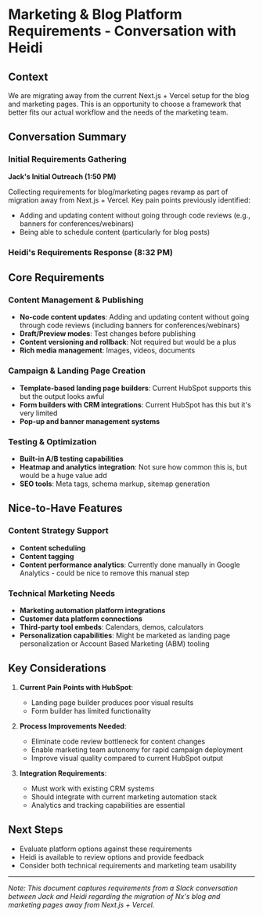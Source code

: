 # Marketing & Blog Platform Requirements - Conversation with Heidi

## Context

We are migrating away from the current Next.js + Vercel setup for the blog and marketing pages. This is an opportunity to choose a framework that better fits our actual workflow and the needs of the marketing team.

## Conversation Summary

### Initial Requirements Gathering

**Jack's Initial Outreach (1:50 PM)**

Collecting requirements for blog/marketing pages revamp as part of migration away from Next.js + Vercel. Key pain points previously identified:
- Adding and updating content without going through code reviews (e.g., banners for conferences/webinars)
- Being able to schedule content (particularly for blog posts)

### Heidi's Requirements Response (8:32 PM)

## Core Requirements

### Content Management & Publishing
- **No-code content updates**: Adding and updating content without going through code reviews (including banners for conferences/webinars)
- **Draft/Preview modes**: Test changes before publishing
- **Content versioning and rollback**: Not required but would be a plus
- **Rich media management**: Images, videos, documents

### Campaign & Landing Page Creation
- **Template-based landing page builders**: Current HubSpot supports this but the output looks awful
- **Form builders with CRM integrations**: Current HubSpot has this but it's very limited
- **Pop-up and banner management systems**

### Testing & Optimization
- **Built-in A/B testing capabilities**
- **Heatmap and analytics integration**: Not sure how common this is, but would be a huge value add
- **SEO tools**: Meta tags, schema markup, sitemap generation

## Nice-to-Have Features

### Content Strategy Support
- **Content scheduling**
- **Content tagging**
- **Content performance analytics**: Currently done manually in Google Analytics - could be nice to remove this manual step

### Technical Marketing Needs
- **Marketing automation platform integrations**
- **Customer data platform connections**
- **Third-party tool embeds**: Calendars, demos, calculators
- **Personalization capabilities**: Might be marketed as landing page personalization or Account Based Marketing (ABM) tooling

## Key Considerations

1. **Current Pain Points with HubSpot**:
   - Landing page builder produces poor visual results
   - Form builder has limited functionality

2. **Process Improvements Needed**:
   - Eliminate code review bottleneck for content changes
   - Enable marketing team autonomy for rapid campaign deployment
   - Improve visual quality compared to current HubSpot output

3. **Integration Requirements**:
   - Must work with existing CRM systems
   - Should integrate with current marketing automation stack
   - Analytics and tracking capabilities are essential

## Next Steps

- Evaluate platform options against these requirements
- Heidi is available to review options and provide feedback
- Consider both technical requirements and marketing team usability

---

*Note: This document captures requirements from a Slack conversation between Jack and Heidi regarding the migration of Nx's blog and marketing pages away from Next.js + Vercel.*